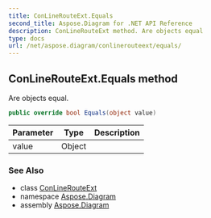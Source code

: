 ```yaml
---
title: ConLineRouteExt.Equals
second_title: Aspose.Diagram for .NET API Reference
description: ConLineRouteExt method. Are objects equal
type: docs
url: /net/aspose.diagram/conlinerouteext/equals/
---
```

## ConLineRouteExt.Equals method

Are objects equal.

```csharp
public override bool Equals(object value)
```

| Parameter | Type | Description |
| --- | --- | --- |
| value | Object |  |

### See Also

* class [ConLineRouteExt](../)
* namespace [Aspose.Diagram](../../conlinerouteext/)
* assembly [Aspose.Diagram](../../../)


